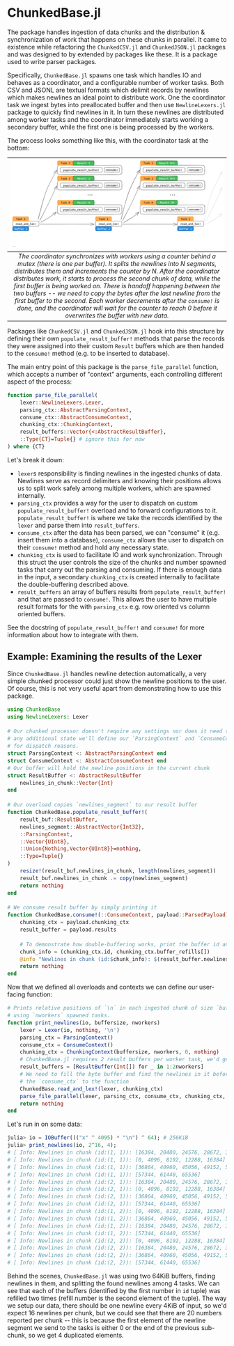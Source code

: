 # ChunkedBase.jl
<!--
The package provides a foundational structure for parallel processing of chunked data. It handles ingestion of data chunks and the distribution/synchronization
of work that happens on these chunks. It is designed to be extended by other packages, such as `ChunkedCSV.jl` and `ChunkedJSONL.jl`, who control *how* the data is parsed and consumed. -->

The package handles ingestion of data chunks and the distribution & synchronization of work that happens on these chunks in parallel. It came to existence while refactoring the `ChunkedCSV.jl` and `ChunkedJSON.jl` packages and was designed to by extended by packages like these. It is a package used to write parser packages.

Specifically, `ChunkedBase.jl` spawns one task which handles IO and behaves as a coordinator, and a configurable number of worker tasks.
Both CSV and JSONL are textual formats which delimit records by newlines which makes newlines an ideal point to distribute work. One the coordinator task we ingest bytes into preallocated buffer and then use `NewlineLexers.jl` package to quickly find newlines in it. In turn these newlines are distributed among worker tasks and the coordinator immediately starts working a secondary buffer, while the first one is being processed by the workers.

The process looks something like this, with the coordinator task at the bottom:

| ![Diagram](/docs/diagrams/chunked_base.png) |
|:--:|
| *The coordinator synchronizes with workers using a counter behind a mutex (there is one per buffer). It splits the newlines into N segments, distributes them and increments the counter by N. After the coordinator distributes work, it starts to process the second chunk of data, while the first buffer is being worked on. There is handoff happening between the two buffers -- we need to copy the bytes after the last newline from the first buffer to the second. Each worker decrements after the `consume!` is done, and the coordinator will wait for the counter to reach 0 before it overwrites the buffer with new data.* |

Packages like `ChunkedCSV.jl` and `ChunkedJSON.jl` hook into this structure by defining their own `populate_result_buffer!` methods that parse the records they were assigned into their custom `Result` buffers which are then handed to the `consume!` method (e.g. to be inserted to database).

The main entry point of this package is the `parse_file_parallel` function, which accepts a number of "context" arguments, each controlling different aspect of the process:
```julia
function parse_file_parallel(
    lexer::NewlineLexers.Lexer,
    parsing_ctx::AbstractParsingContext,
    consume_ctx::AbstractConsumeContext,
    chunking_ctx::ChunkingContext,
    result_buffers::Vector{<:AbstractResultBuffer},
    ::Type{CT}=Tuple{} # ignore this for now
) where {CT}
```
Let's break it down:
* `lexer`s responsibility is finding newlines in the ingested chunks of data. Newlines serve as record delimiters and knowing their positions allows us to split work safely among multiple workers, which are spawned internally.
* `parsing_ctx` provides a way for the user to dispatch on custom `populate_result_buffer!` overload and to forward configurations to it. `populate_result_buffer!` is where we take the records identified by the `lexer` and parse them into `result_buffers`.
* `consume_ctx` after the data has been parsed, we can "consume" it (e.g. insert them into a database), `consume_ctx` allows the user to dispatch on their `consume!` method and hold any necessary state.
* `chunking_ctx` is used to facilitate IO and work synchronization. Through this struct the user controls the size of the chunks and number spawned tasks that carry out the parsing and consuming. If there is enough data in the input, a secondary `chunking_ctx` is created internally to facilitate the double-buffering described above.
* `result_buffers` an array of buffers results from `populate_result_buffer!` and that are passed to `consume!`. This allows the user to have multiple result formats for the with `parsing_ctx` e.g. row oriented vs column oriented buffers.

See the docstring of `populate_result_buffer!` and `consume!` for more information about how to integrate with them.

## Example: Examining the results of the Lexer

Since `ChunkedBase.jl` handles newline detection automatically, a very simple chunked processor could just show the newline positions to the user. Of course, this is not very useful apart from demonstrating how to use this package.

```julia
using ChunkedBase
using NewlineLexers: Lexer

# Our chunked processor doesn't require any settings nor does it need to maintain
# any additional state we'll define our `ParsingContext` and `ConsumeContext` only
# for dispatch reasons.
struct ParsingContext <: AbstractParsingContext end
struct ConsumeContext <: AbstractConsumeContext end
# Our buffer will hold the newline positions in the current chunk
struct ResultBuffer <: AbstractResultBuffer
    newlines_in_chunk::Vector{Int}
end

# Our overload copies `newlines_segment` to our result buffer
function ChunkedBase.populate_result_buffer!(
    result_buf::ResultBuffer,
    newlines_segment::AbstractVector{Int32},
    ::ParsingContext,
    ::Vector{UInt8},
    ::Union{Nothing,Vector{UInt8}}=nothing,
    ::Type=Tuple{}
)
    resize!(result_buf.newlines_in_chunk, length(newlines_segment))
    result_buf.newlines_in_chunk .= copy(newlines_segment)
    return nothing
end

# We consume result buffer by simply printing it
function ChunkedBase.consume!(::ConsumeContext, payload::ParsedPayload)
    chunking_ctx = payload.chunking_ctx
    result_buffer = payload.results

    # To demonstrate how double-buffering works, print the buffer id and the refill number
    chunk_info = (chunking_ctx.id, chunking_ctx.buffer_refills[])
    @info "Newlines in chunk (id:$chunk_info): $(result_buffer.newlines_in_chunk)"
    return nothing
end
```

Now that we defined all overloads and contexts we can define our user-facing function:

```julia
# Prints relative positions of `\n` in each ingested chunk of size `buffersize`,
# using `nworkers` spawned tasks.
function print_newlines(io, buffersize, nworkers)
    lexer = Lexer(io, nothing, '\n')
    parsing_ctx = ParsingContext()
    consume_ctx = ConsumeContext()
    chunking_ctx = ChunkingContext(buffersize, nworkers, 0, nothing)
    # ChunkedBase.jl requires 2 result buffers per worker task, we'd get an error otherwise
    result_buffers = [ResultBuffer(Int[]) for _ in 1:2nworkers]
    # We need to fill the byte buffer and find the newlines in it before we hand
    # the `consume_ctx` to the function
    ChunkedBase.read_and_lex!(lexer, chunking_ctx)
    parse_file_parallel(lexer, parsing_ctx, consume_ctx, chunking_ctx, result_buffers)
    return nothing
end
```
Let's run in on some data:
```julia
julia> io = IOBuffer((("x" ^ 4095) * "\n") ^ 64); # 256KiB
julia> print_newlines(io, 2^16, 4);
# [ Info: Newlines in chunk (id:(1, 1)): [16384, 20480, 24576, 28672, 32768, 36864]
# [ Info: Newlines in chunk (id:(1, 1)): [0, 4096, 8192, 12288, 16384]
# [ Info: Newlines in chunk (id:(1, 1)): [36864, 40960, 45056, 49152, 53248, 57344]
# [ Info: Newlines in chunk (id:(1, 1)): [57344, 61440, 65536]
# [ Info: Newlines in chunk (id:(2, 1)): [16384, 20480, 24576, 28672, 32768, 36864]
# [ Info: Newlines in chunk (id:(2, 1)): [0, 4096, 8192, 12288, 16384]
# [ Info: Newlines in chunk (id:(2, 1)): [36864, 40960, 45056, 49152, 53248, 57344]
# [ Info: Newlines in chunk (id:(2, 1)): [57344, 61440, 65536]
# [ Info: Newlines in chunk (id:(1, 2)): [0, 4096, 8192, 12288, 16384]
# [ Info: Newlines in chunk (id:(1, 2)): [36864, 40960, 45056, 49152, 53248, 57344]
# [ Info: Newlines in chunk (id:(1, 2)): [16384, 20480, 24576, 28672, 32768, 36864]
# [ Info: Newlines in chunk (id:(1, 2)): [57344, 61440, 65536]
# [ Info: Newlines in chunk (id:(2, 2)): [0, 4096, 8192, 12288, 16384]
# [ Info: Newlines in chunk (id:(2, 2)): [16384, 20480, 24576, 28672, 32768, 36864]
# [ Info: Newlines in chunk (id:(2, 2)): [36864, 40960, 45056, 49152, 53248, 57344]
# [ Info: Newlines in chunk (id:(2, 2)): [57344, 61440, 65536]
```
Behind the scenes, `ChunkedBase.jl` was using two 64KiB buffers, finding newlines in them, and splitting the found newlines among 4 tasks. We can see that each of the buffers (identified by the first number in `id` tuple) was refilled two times (refill number is the second element of the tuple).
The way we setup our data, there should be one newline every 4KiB of input, so we'd expect 16 newlines per chunk, but we could see that there are 20 numbers reported per chunk -- this is because the first element of the newline segment we send to the tasks is either 0 or the end of the previous sub-chunk, so we get 4 duplicated elements.

